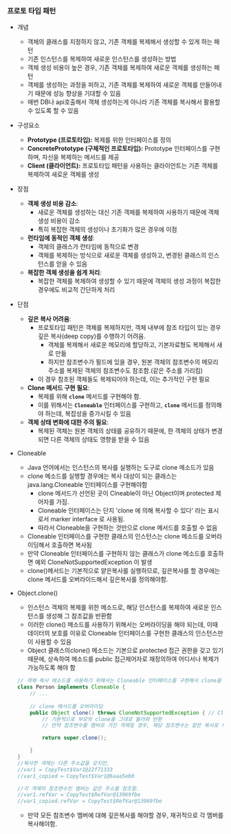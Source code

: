 ### 프로토 타입 패턴
- 개념
  - 객체의 클래스를 지정하지 않고, 기존 객체를 복제해서 생성할 수 있게 하는 패턴
  - 기존 인스턴스를 복제하여 새로운 인스턴스를 생성하는 방법
  - 객체 생성 비용이 높은 경우, 기존 객체를 복제하여 새로운 객체를 생성하는 패턴
  - 객체를 생성하는 과정을 피하고, 기존 객체를 복제하여 새로운 객체를 만들어내기 때문에 성능 향상을 기대할 수 있음
  - 매번 DB나 api호출해서 객체 생성하는게 아니라 기존 객체를 복사해서 활용할 수 있도록 할 수 있음
- 구성요소
    - **Prototype (프로토타입):** 복제를 위한 인터페이스를 정의
    - **ConcretePrototype (구체적인 프로토타입):** Prototype 인터페이스를 구현하며, 자신을 복제하는 메서드를 제공
    - **Client (클라이언트):** 프로토타입 패턴을 사용하는 클라이언트는 기존 객체를 복제하여 새로운 객체를 생성
- 장점
    - **객체 생성 비용 감소**:
        - 새로운 객체를 생성하는 대신 기존 객체를 복제하여 사용하기 때문에 객체 생성 비용이 감소
        - 특히 복잡한 객체의 생성이나 초기화가 많은 경우에 이점
    - **런타임에 동적인 객체 생성**:
        - 객체의 클래스가 런타임에 동적으로 변경
        - 객체를 복제하는 방식으로 새로운 객체를 생성하고, 변경된 클래스의 인스턴스를 얻을 수 있음
    - **복잡한 객체 생성을 쉽게 처리**:
        - 복잡한 객체를 복제하여 생성할 수 있기 때문에 객체의 생성 과정이 복잡한 경우에도 비교적 간단하게 처리
- 단점
    - **깊은 복사 어려움**:
        - 프로토타입 패턴은 객체를 복제하지만, 객체 내부에 참조 타입이 있는 경우 깊은 복사(deep copy)를 수행하기 어려움.
            - 객체를 복제해서 새로운 메모리에 할당하고, 기본자료형도 복제해서 새로 만듦
            - 하지만 참조변수가 필드에 있을 경우, 원본 객체의 참조변수의 메모리 주소를 복제된 객체의 참조변수도 참조함.(같은 주소를 가리킴)
        - 이 경우 참조된 객체들도 복제되어야 하는데, 이는 추가적인 구현 필요
    - **Clone 메서드 구현 필요**:
        - 복제를 위해 **`clone`** 메서드를 구현해야 함.
        - 이를 위해서는 **`Cloneable`** 인터페이스를 구현하고, **`clone`** 메서드를 정의해야 하는데, 복잡성을 증가시킬 수 있음
    - **객체 상태 변화에 대한 주의 필요**:
        - 복제된 객체는 원본 객체의 상태를 공유하기 때문에, 한 객체의 상태가 변경되면 다른 객체의 상태도 영향을 받을 수 있음

- Cloneable
    - Java 언어에서는 인스턴스의 복사를 실행하는 도구로 clone 메소드가 있음
    - clone 메소드를 실행할 경우에는 복사 대상이 되는 클래스는 java.lang.Cloneable 인터페이스를 구현해야함
        - clone 메서드가 선언된 곳이 Clneable이 아닌 Object이며 protected 제어자를 가짐.
        - Cloneable 인터페이스는 단지  'clone 에 의해 복사할 수 있다' 라는 표시로서  marker interface 로 사용됨.
        - 따라서 Cloneable을 구현하는 것만으로 clone 메서드를 호출할 수 없음
    - Cloneable 인터페이스를 구현한 클래스의 인스턴스는 clone 메소드를 오버라이딩해서 호출하면 복사됨
    - 만약 Cloneable 인터페이스를 구현하지 않는 클래스가 clone 메소드를 호출하면 예외 CloneNotSupportedException 이 발생
    - clone()메서드는 기본적으로 얕은복사를 실행하므로, 깊은복사를 할 경우에는 clone 메서드를 오버라이드해서 깊은복사를 정의해야함.

- Object.clone()
    - 인스턴스 객체의 복제를 위한 메소드로, 해당 인스턴스를 복제하여 새로운 인스턴스를 생성해 그 참조값을 반환함
    - 이러한 clone() 메소드를 사용하기 위해서는 오버라이딩을 해야 되는데, 이때 데이터의 보호를 이유로 Cloneable 인터페이스를 구현한 클래스의 인스턴스만이 사용할 수 있음
    - Object 클래스의clone() 메소드는 기본으로 protected 접근 권한을 갖고 있기 때문에, 상속하여 메소드를 public 접근제어자로 재정의하여 어디서나 복제가 가능하도록 해야 함

    ```java
    // 객체 복사 메소드를 사용하기 위해서는 Cloneable 인터페이스를 구현해서 clone을 재정의 해야함
    class Person implements Cloneable {
        // ...
    	
        // clone 메서드를 오버라이딩
        public Object clone() throws CloneNotSupportedException { // CloneNotSupportedException는 checked exception 이라 반드시 예외처리
    		// 기본적으로 부모의 clone을 그대로 불러와 반환
    		// 만약 참조변수를 멤버로 가진 객체일 경우, 해당 참조변수는 얕은 복사로 처리됨
    
            return super.clone(); 
    
        }
    }
    //복사한 객체는 다른 주소값을 갖지만,
    //var1 = CopyTest$Var1@22f71333
    //var1_copied = CopyTest$Var1@6aaa5eb0
    
    //각 객체의 참조변수인 멤버는 같은 주소를 참조함.
    //var1.refVar = CopyTest$RefVar@13969fbe
    //var1_copied.refVar = CopyTest$RefVar@13969fbe
    ```

    - 만약 모든 참조변수 멤버에 대해 깊은복사를 해야할 경우, 재귀적으로 각 멤버를 복사해야함.